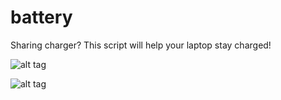 # battery
Sharing charger? This script will help your laptop stay charged!

![alt tag](https://cloud.githubusercontent.com/assets/16251720/24991339/a2962ef8-2037-11e7-9412-e4723bb0c6be.png)

![alt tag](https://cloud.githubusercontent.com/assets/16251720/24991007/8a50dcc8-2035-11e7-9fb0-e9eb142b679d.png)
